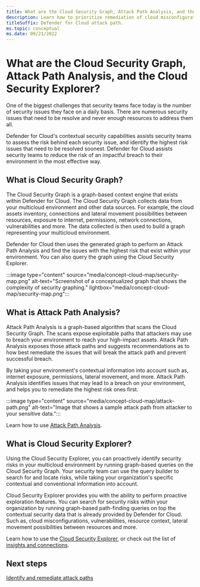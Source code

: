 ```yaml
---
title: What are the Cloud Security Graph, Attack Path Analysis, and the Cloud Security Explorer?
description: Learn how to prioritize remediation of cloud misconfigurations and vulnerabilities based on risk. 
titleSuffix: Defender for Cloud attack path.
ms.topic: conceptual
ms.date: 09/21/2022
---
```


# What are the Cloud Security Graph, Attack Path Analysis, and the Cloud Security Explorer? 

One of the biggest challenges that security teams face today is the number of security issues they face on a daily basis. There are numerous security issues that need to be resolve and never enough resources to address them all. 

Defender for Cloud's contextual security capabilities assists security teams to assess the risk behind each security issue, and identify the highest risk issues that need to be resolved soonest. Defender for Cloud assists security teams to reduce the risk of an impactful breach to their environment in the most effective way. 

## What is Cloud Security Graph?

The Cloud Security Graph is a graph-based context engine that exists within Defender for Cloud. The Cloud Security Graph collects data from your multicloud environment and other data sources. For example, the cloud assets inventory, connections and lateral movement possibilities between resources, exposure to internet, permissions, network connections, vulnerabilities and more. The data collected is then used to build a graph representing your multicloud environment. 

Defender for Cloud then uses the generated graph to perform an Attack Path Analysis and find the issues with the highest risk that exist within your environment. You can also query the graph using the Cloud Security Explorer.  

:::image type="content" source="media/concept-cloud-map/security-map.png" alt-text="Screenshot of a conceptualized graph that shows the complexity of security graphing." lightbox="media/concept-cloud-map/security-map.png":::

## What is Attack Path Analysis?

Attack Path Analysis is a graph-based algorithm that scans the Cloud Security Graph. The scans expose exploitable paths that attackers may use to breach your environment to reach your high-impact assets. Attack Path Analysis exposes those attack paths and suggests recommendations as to how best remediate the issues that will break the attack path and prevent successful breach. 

By taking your environment's contextual information into account such as, internet exposure, permissions, lateral movement, and more. Attack Path Analysis identifies issues that may lead to a breach on your environment, and helps you to remediate the highest risk ones first. 

:::image type="content" source="media/concept-cloud-map/attack-path.png" alt-text="Image that shows a sample attack path from attacker to your sensitive data.":::

Learn how to use [Attack Path Analysis](how-to-manage-attack-path.md).

## What is Cloud Security Explorer?

Using the Cloud Security Explorer, you can proactively identify security risks in your multicloud environment by running graph-based queries on the Cloud Security Graph. Your security team can use the query builder to search for and locate risks, while taking your organization's specific contextual and conventional information into account. 

Cloud Security Explorer provides you with the ability to perform proactive exploration features. You can search for security risks within your organization by running graph-based path-finding queries on top the contextual security data that is already provided by Defender for Cloud. Such as, cloud misconfigurations, vulnerabilities, resource context, lateral movement possibilities between resources and more.

Learn how to use the [Cloud Security Explorer](how-to-manage-cloud-security-explorer.md), or check out the list of [insights and connections](attack-path-reference.md#insights-and-connections).

## Next steps

[Identify and remediate attack paths](how-to-manage-attack-path.md)
